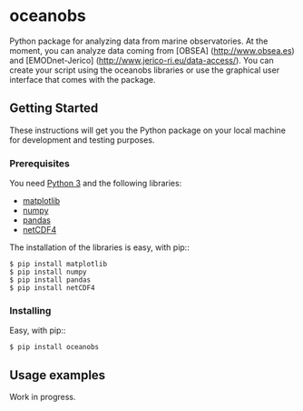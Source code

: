 # oceanobs

Python package for analyzing data from marine observatories.
At the moment, you can analyze data coming from [OBSEA] (http://www.obsea.es) and [EMODnet-Jerico] (http://www.jerico-ri.eu/data-access/).
You can create your script using the oceanobs libraries or use the graphical user interface that comes with the package.

## Getting Started

These instructions will get you the Python package on your local machine for development and testing purposes.

### Prerequisites

You need [Python 3](https://www.python.org/downloads/) and the following libraries:

- [matplotlib](http://matplotlib.org/)
- [numpy](http://www.numpy.org/)
- [pandas](http://pandas.pydata.org/)
- [netCDF4](http://unidata.github.io/netcdf4-python/)

The installation of the libraries is easy, with pip::

	$ pip install matplotlib
	$ pip install numpy
	$ pip install pandas
	$ pip install netCDF4

### Installing

Easy, with pip::

	$ pip install oceanobs

## Usage examples

Work in progress.
